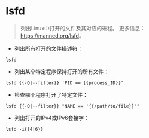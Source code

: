 # lsfd

> 列出Linux中打开的文件及其对应的进程。
> 更多信息：<https://manned.org/lsfd>。

- 列出所有打开的文件描述符：

`lsfd`

- 列出某个特定程序保持打开的所有文件：

`lsfd {{-Q|--filter}} 'PID == {{process_ID}}'`

- 检查哪个程序打开了特定文件：

`lsfd {{-Q|--filter}} "NAME == '{{/path/to/file}}'"`

- 列出打开的IPv4或IPv6套接字：

`lsfd -i{{4|6}}`